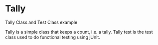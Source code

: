 Tally
=====

Tally Class and Test Class example

Tally is a simple class that keeps a count, i.e. a tally.  Tally test is the test class used to do functional testing using jUnit.

